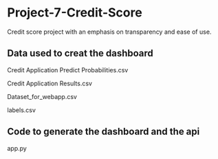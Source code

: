 # Project-7-Credit-Score
Credit score project with an emphasis on transparency and ease of use.


## Data used to creat the dashboard
Credit Application Predict Probabilities.csv

Credit Application Results.csv

Dataset_for_webapp.csv

labels.csv

## Code to generate the dashboard and the api 

app.py
